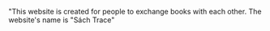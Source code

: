 "This website is created for people to exchange books with each other. The website's name is "Sách Trace"